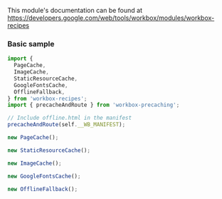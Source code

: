 This module's documentation can be found at https://developers.google.com/web/tools/workbox/modules/workbox-recipes

### Basic sample

```js
import {
  PageCache,
  ImageCache,
  StaticResourceCache,
  GoogleFontsCache,
  OfflineFallback,
} from 'workbox-recipes';
import { precacheAndRoute } from 'workbox-precaching';

// Include offline.html in the manifest
precacheAndRoute(self.__WB_MANIFEST);

new PageCache();

new StaticResourceCache();

new ImageCache();

new GoogleFontsCache();

new OfflineFallback();
```
